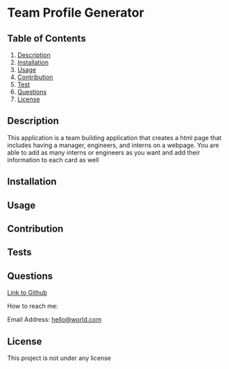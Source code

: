 # Team Profile Generator



## Table of Contents
1. [Description](#description)
2. [Installation](#installation)
3. [Usage](#usage)
4. [Contribution](#contribution)
5. [Test](#tests)
6. [Questions](#questions)
7. [License](#license)


## Description
This application is a team building application that creates a html page that includes having a manager, engineers, and interns on a webpage. You are able to add as many interns or engineers as you want and add their information to each card as well


## Installation


## Usage


## Contribution


## Tests


## Questions
[Link to Github](https://www.github.com/Revilite)


How to reach me:

Email Address: hello@world.com


## License
This project is not under any license